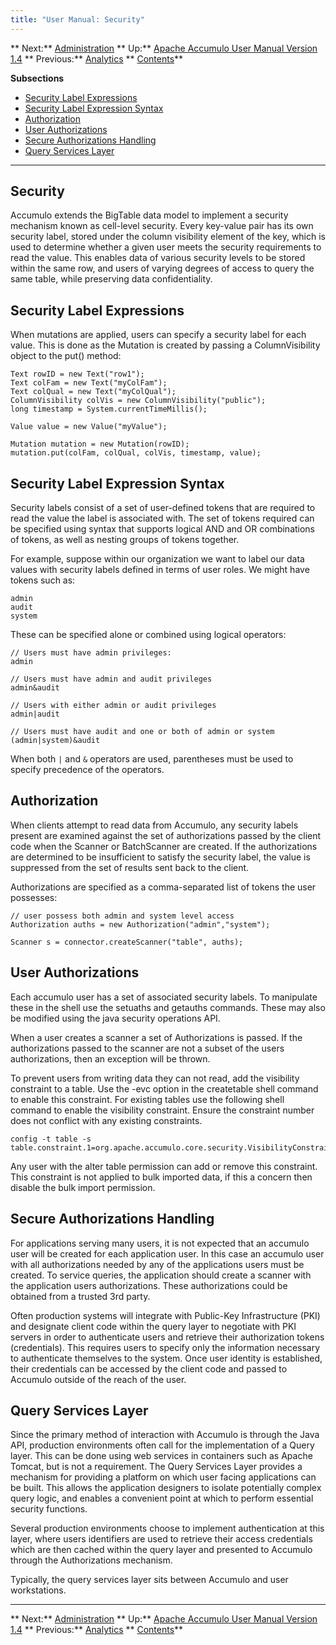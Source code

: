 ```yaml
---
title: "User Manual: Security"
---
```


** Next:** [Administration][2] ** Up:** [Apache Accumulo User Manual Version 1.4][4] ** Previous:** [Analytics][6]   ** [Contents][8]**   
  
<a id="CHILD_LINKS"></a>**Subsections**

* [Security Label Expressions][9]
* [Security Label Expression Syntax][10]
* [Authorization][11]
* [User Authorizations][12]
* [Secure Authorizations Handling][13]
* [Query Services Layer][14]

* * *

## <a id="Security"></a> Security

Accumulo extends the BigTable data model to implement a security mechanism known as cell-level security. Every key-value pair has its own security label, stored under the column visibility element of the key, which is used to determine whether a given user meets the security requirements to read the value. This enables data of various security levels to be stored within the same row, and users of varying degrees of access to query the same table, while preserving data confidentiality. 

## <a id="Security_Label_Expressions"></a> Security Label Expressions

When mutations are applied, users can specify a security label for each value. This is done as the Mutation is created by passing a ColumnVisibility object to the put() method: 
    
    
    Text rowID = new Text("row1");
    Text colFam = new Text("myColFam");
    Text colQual = new Text("myColQual");
    ColumnVisibility colVis = new ColumnVisibility("public");
    long timestamp = System.currentTimeMillis();
    
    Value value = new Value("myValue");
    
    Mutation mutation = new Mutation(rowID);
    mutation.put(colFam, colQual, colVis, timestamp, value);
    

## <a id="Security_Label_Expression_Syntax"></a> Security Label Expression Syntax

Security labels consist of a set of user-defined tokens that are required to read the value the label is associated with. The set of tokens required can be specified using syntax that supports logical AND and OR combinations of tokens, as well as nesting groups of tokens together. 

For example, suppose within our organization we want to label our data values with security labels defined in terms of user roles. We might have tokens such as: 
    
    
    admin
    audit
    system
    

These can be specified alone or combined using logical operators: 
    
    
    // Users must have admin privileges:
    admin
    
    // Users must have admin and audit privileges
    admin&audit
    
    // Users with either admin or audit privileges
    admin|audit
    
    // Users must have audit and one or both of admin or system
    (admin|system)&audit
    

When both `|` and `&` operators are used, parentheses must be used to specify precedence of the operators. 

## <a id="Authorization"></a> Authorization

When clients attempt to read data from Accumulo, any security labels present are examined against the set of authorizations passed by the client code when the Scanner or BatchScanner are created. If the authorizations are determined to be insufficient to satisfy the security label, the value is suppressed from the set of results sent back to the client. 

Authorizations are specified as a comma-separated list of tokens the user possesses: 
    
    
    // user possess both admin and system level access
    Authorization auths = new Authorization("admin","system");
    
    Scanner s = connector.createScanner("table", auths);
    

## <a id="User_Authorizations"></a> User Authorizations

Each accumulo user has a set of associated security labels. To manipulate these in the shell use the setuaths and getauths commands. These may also be modified using the java security operations API. 

When a user creates a scanner a set of Authorizations is passed. If the authorizations passed to the scanner are not a subset of the users authorizations, then an exception will be thrown. 

To prevent users from writing data they can not read, add the visibility constraint to a table. Use the -evc option in the createtable shell command to enable this constraint. For existing tables use the following shell command to enable the visibility constraint. Ensure the constraint number does not conflict with any existing constraints. 
    
    
    config -t table -s table.constraint.1=org.apache.accumulo.core.security.VisibilityConstraint
    

Any user with the alter table permission can add or remove this constraint. This constraint is not applied to bulk imported data, if this a concern then disable the bulk import permission. 

## <a id="Secure_Authorizations_Handling"></a> Secure Authorizations Handling

For applications serving many users, it is not expected that an accumulo user will be created for each application user. In this case an accumulo user with all authorizations needed by any of the applications users must be created. To service queries, the application should create a scanner with the application users authorizations. These authorizations could be obtained from a trusted 3rd party. 

Often production systems will integrate with Public-Key Infrastructure (PKI) and designate client code within the query layer to negotiate with PKI servers in order to authenticate users and retrieve their authorization tokens (credentials). This requires users to specify only the information necessary to authenticate themselves to the system. Once user identity is established, their credentials can be accessed by the client code and passed to Accumulo outside of the reach of the user. 

## <a id="Query_Services_Layer"></a> Query Services Layer

Since the primary method of interaction with Accumulo is through the Java API, production environments often call for the implementation of a Query layer. This can be done using web services in containers such as Apache Tomcat, but is not a requirement. The Query Services Layer provides a mechanism for providing a platform on which user facing applications can be built. This allows the application designers to isolate potentially complex query logic, and enables a convenient point at which to perform essential security functions. 

Several production environments choose to implement authentication at this layer, where users identifiers are used to retrieve their access credentials which are then cached within the query layer and presented to Accumulo through the Authorizations mechanism. 

Typically, the query services layer sits between Accumulo and user workstations. 

* * *

** Next:** [Administration][2] ** Up:** [Apache Accumulo User Manual Version 1.4][4] ** Previous:** [Analytics][6]   ** [Contents][8]**

[2]: Administration.html
[4]: accumulo_user_manual.html
[6]: Analytics.html
[8]: Contents.html
[9]: Security.html#Security_Label_Expressions
[10]: Security.html#Security_Label_Expression_Syntax
[11]: Security.html#Authorization
[12]: Security.html#User_Authorizations
[13]: Security.html#Secure_Authorizations_Handling
[14]: Security.html#Query_Services_Layer

